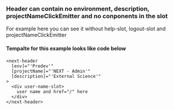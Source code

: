 ### Header can contain no environment, description, projectNameClickEmitter and no conponents in the slot

For example here you can see it without help-slot, logout-slot and projectNameClickEmitter

#### Tempalte for this example looks like code below

```
<next-header
  [env]="'Predev'"
  [projectName]="'NEXT - Admin'"
  [description]="'External Science'"
>
  <div user-name-slot>
    user name and href="/" here
  </div>
</next-header>
```

